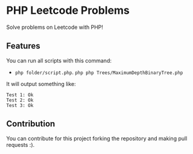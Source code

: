 # PHP Leetcode Problems
Solve problems on Leetcode with PHP!

## Features
You can run all scripts with this command:
- ```php folder/script.php```. ```php php Trees/MaximumDepthBinaryTree.php```

It will output something like:

```
Test 1: Ok
Test 2: Ok
Test 3: Ok
```

## Contribution
You can contribute for this project forking the repository and making pull requests :).